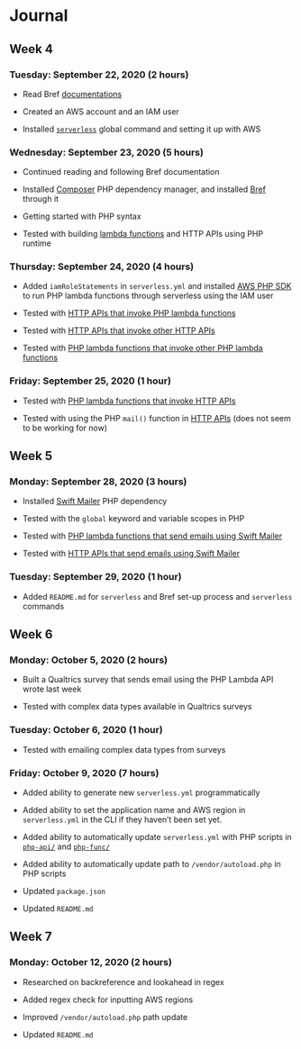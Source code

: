 # Journal

## Week 4

### Tuesday: September 22, 2020 (2 hours)

- Read Bref [documentations](https://bref.sh/docs/)

- Created an AWS account and an IAM user

- Installed [`serverless`](https://www.serverless.com/) global command and setting it up with AWS

### Wednesday: September 23, 2020 (5 hours)

- Continued reading and following Bref documentation

- Installed [Composer](https://getcomposer.org/) PHP dependency manager, and installed [Bref](https://bref.sh/) through it

- Getting started with PHP syntax

- Tested with building [lambda functions](/php-func/index.php) and HTTP APIs using PHP runtime

### Thursday: September 24, 2020 (4 hours)

- Added `iamRoleStatements` in `serverless.yml` and installed [AWS PHP SDK](https://aws.amazon.com/sdk-for-php/) to run PHP lambda functions through serverless using the IAM user

- Tested with [HTTP APIs that invoke PHP lambda functions](php-api/func-invoking-api.php)

- Tested with [HTTP APIs that invoke other HTTP APIs](php-api/api-invoking-api.php)

- Tested with [PHP lambda functions that invoke other PHP lambda functions](php-func/func-invoking-func.php)

### Friday: September 25, 2020 (1 hour)

- Tested with [PHP lambda functions that invoke HTTP APIs](php-func/api-invoking-func.php)

- Tested with using the PHP `mail()` function in [HTTP APIs](php-api/mail-api.php) (does not seem to be working for now)

## Week 5

### Monday: September 28, 2020 (3 hours)

- Installed [Swift Mailer](https://swiftmailer.symfony.com/docs/introduction.html) PHP dependency

- Tested with the `global` keyword and variable scopes in PHP

- Tested with [PHP lambda functions that send emails using Swift Mailer](php-api/mail-api.php)

- Tested with [HTTP APIs that send emails using Swift Mailer](php-func/mail-func.php)

### Tuesday: September 29, 2020 (1 hour)

- Added `README.md` for `serverless` and Bref set-up process and `serverless` commands

## Week 6

### Monday: October 5, 2020 (2 hours)

- Built a Qualtrics survey that sends email using the PHP Lambda API wrote last week

- Tested with complex data types available in Qualtrics surveys

### Tuesday: October 6, 2020 (1 hour)

- Tested with emailing complex data types from surveys

### Friday: October 9, 2020 (7 hours)

- Added ability to generate new `serverless.yml` programmatically

- Added ability to set the application name and AWS region in `serverless.yml` in the CLI if they haven’t been set yet.

- Added ability to automatically update `serverless.yml` with PHP scripts in [`php-api/`](php-api) and [`php-func/`](php-func)

- Added ability to automatically update path to `/vendor/autoload.php` in PHP scripts

- Updated `package.json`

- Updated `README.md`

## Week 7

### Monday: October 12, 2020 (2 hours)

- Researched on backreference and lookahead in regex

- Added regex check for inputting AWS regions

- Improved `/vendor/autoload.php` path update

- Updated `README.md`